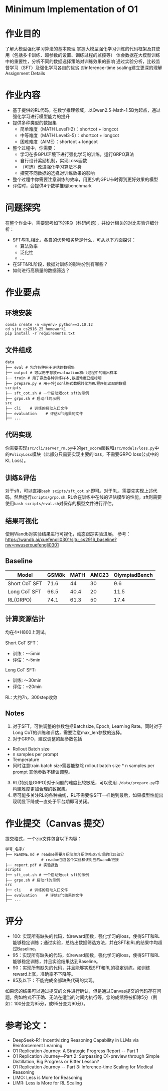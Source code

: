 # Minimum Implementation of O1
# 作业目的
了解大模型强化学习算法的基本原理
掌握大模型强化学习训练的代码框架及其使用（包括多卡训练、超参数的设置、训练过程的监控等）
体会数据在大模型训练中的重要性，分析不同的数据选择策略对训练效果的影响
通过实验分析，比较监督学习（SFT）及强化学习各自的优劣
对inference-time scaling建立更深的理解Assignment Details

# 作业内容
- 基于提供的RL代码，在数学推理领域，以Qwen2.5-Math-1.5B为起点，通过强化学习进行模型能力的提升
- 提供多种类型的数据集
    - 简单难度（MATH Level1-2）：shortcot + longcot
    - 中等难度（MATH Level3-5）：shortcot + longcot
    - 困难难度（AIME）：shortcot + longcot
- 整个过程中，你需要：
    - 学习在多GPU环境下进行强化学习的训练，运行GRPO算法
    - 自行设计奖励机制，实现Loss函数
    - （可选）改进强化学习算法本身
    - 探究不同数据的选择对训练效果的影响
- 整个过程中你需要注意训练的效率，用更少的GPU卡时得到更好效果的模型
- 评估时，会提供4个数学推理benchmark

# 问题探究
在整个作业中，需要思考如下的RQ（科研问题），并设计相关的对比实验详细分析：
- SFT与RL相比，各自的优势和劣势是什么，可从以下方面探讨：
    - 算法效率
    - 泛化性
    - ...
- 在SFT&RL阶段，数据对训练的影响分别有哪些？
- 如何进行高质量的数据筛选？
# 作业要点
## 环境安装
```
conda create -n <myenv> python==3.10.12
cd sjtu_cs2916_25_homework1
pip install -r requirements.txt
```
## 文件组成
```
data
├── eval # 包含各种用于评估的数据集
├── output # 可以用于存放evaluation和rl过程中的输出样本
├── train # 用于存放各种训练样本,数据难度已经标明
├── prepare.py # 用于将jsonl格式数据转化为RL程序能读取的数据
scripts
├── sft_cot.sh # 一个启动短cot sft的示例
├── grpo.sh # 启动rl的示例
src    
├── cli    # 训练的启动入口文件
├── evaluation    # 评估sft结果的文件
├── ...
```
## 代码实现
你需要实现`src/cli/server_rm.py`中的`get_score`函数和`src/models/loss.py`中的`PolicyLoss`模块（此部分只需要实现主要的loss，不需要GRPO loss公式中的KL Loss）。
## 训练&评估
对于sft，可以直接`bash scipts/sft_cot.sh`即可。对于RL，需要先实现上述代码，然后运行`scripts/grpo.sh`.
RL会在训练中在线的评估模型的性能，sft则需要使用`bash scripts/eval.sh`对保存的模型文件进行评估。
## 结果可视化
使用Wandb对实验结果进行可视化，动态跟踪实验进展。
参考：https://wandb.ai/xuefengli0301/sjtu_cs2916_baseline?nw=nwuserxuefengli0301
## Baseline

| Model          | GSM8k | MATH | AMC23 | OlympiadBench |
|----------------|-------|------|-------|---------------|
| Short CoT SFT  | 71.6  | 44   | 30    | 9.6           |
| Long CoT SFT   | 66.5  | 40.4 | 20    | 11.5          |
| RL(GRPO)       | 74.1  | 61.3 | 50    | 17.4          |

## 计算资源估计
均在4*H800上测试。

Short CoT SFT：
- 训练：～5min
- 评估：～5min

Long CoT SFT:
- 训练: ～30min
- 评估：~20min

RL: 大约7h，300step收敛

## Notes
1. 对于SFT，可供调整的参数包括Batchsize, Epoch, Learning Rate。同时对于Long CoT的训练和评估，需要注意max_len参数的选择。
2. 对于GRPO，建议调整的超参数包括
- Rollout Batch size
- n samples per prompt
- Temperature
- 同时注意train batch size需要能整除 rollout batch size * n samples per prompt 其他参数不建议调整。
3. RL(特别是GRPO)对于问题的难度比较敏感，可以使用`./data/prepare.py`中构建难度更加合理的数据集。
4. 尽可能多关注RL的各种曲线，RL不需要像SFT一样跑到最后，如果模型性能出现明显下降或一直处于平台期即可关闭。


# 作业提交（Canvas 提交）
提交格式，一个zip文件包含以下内容：
```
学号_名字/
├── README.md # readme需要介绍简单介绍你修改/实现的代码部分
                # readme包含各个实验和该对应的wandb链接
├── report.pdf # 实验报告
scripts
├── sft_cot.sh # 一个启动短cot sft的示例
├── grpo.sh # 启动rl的示例
src    
├── cli    # 训练的启动入口文件
├── evaluation    # 评估sft结果的文件
├── ...
```

# 评分
- 100: 实现所有缺失的代码，如reward函数，强化学习的loss，使得SFT和RL能够稳定训练；通过实验，总结出数据筛选方法，并在SFT和RL的结果中均超过Baseline。
- 95：实现所有缺失的代码，如reward函数，强化学习的loss，使得SFT和RL能够稳定训练，并且实验结果达到Baseline。
- 90：实现所有缺失的代码，并且能够实现SFT和RL的稳定训练，如训练reward上涨，准确率不下降等。
- 85及以下：不能完成全部缺失代码的实现。

如果您的结果可以通过提交的文件进行确认，但是通过Canvas提交的代码存在问题，例如格式不正确、无法在适当的时间内执行等，您的成绩将被扣除5分（例如：100分变为95分，或95分变为90分）。


# 参考论文：
- DeepSeek-R1: Incentivizing Reasoning Capability in LLMs via Reinforcement Learning
- O1 Replication Journey: A Strategic Progress Report -- Part 1
- O1 Replication Journey--Part 2: Surpassing O1-preview through Simple Distillation, Big Progress or Bitter Lesson?
- O1 Replication Journey -- Part 3: Inference-time Scaling for Medical Reasoning
- LIMO: Less is More for Reasoning
- LIMR: Less is More for RL Scaling
